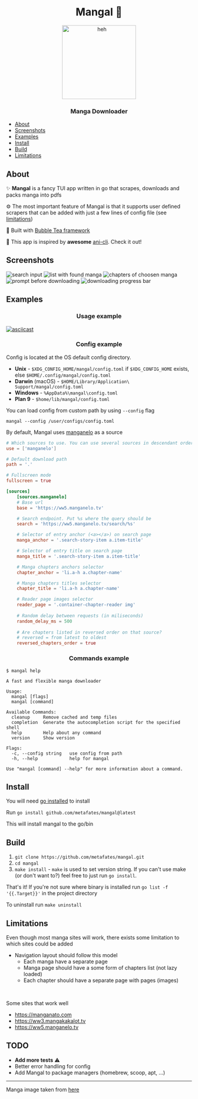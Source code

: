 <h1 align="center">Mangal 📖</h1>
<p align="center">
    <img width="200" src="assets/manga.png" alt="heh">
</p>

<h3 align="center">Manga Downloader</h3>

- [About](#about)
- [Screenshots](#screenshots)
- [Examples](#examples)
- [Install](#install)
- [Build](#build)
- [Limitations](#limitations)

## About

✨ __Mangal__ is a fancy TUI app written in go that scrapes, downloads and packs manga into pdfs

⚙️ The most important feature of Mangal is that it supports user defined scrapers
that can be added with just a few lines of config file (see [limitations](#limitations))

🧋 Built with [Bubble Tea framework](https://github.com/charmbracelet/bubbletea)

🍿 This app is inspired by __awesome__ [ani-cli](https://github.com/pystardust/ani-cli). Check it out!

## Screenshots

<img alt="search input" src="assets/sc1.png">
<img alt="list with found manga" src="assets/sc2.png">
<img alt="chapters of choosen manga" src="assets/sc3.png">
<img alt="prompt before downloading" src="assets/sc4.png">
<img alt="downloading progress bar" src="assets/sc5.png">

## Examples

<h3 align="center">Usage example</h4>

[![asciicast](https://asciinema.org/a/497193.svg)](https://asciinema.org/a/497193)<h3 align="center">Config example</h3>

Config is located at the OS default config directory.

- __Unix__ - `$XDG_CONFIG_HOME/mangal/config.toml` if `$XDG_CONFIG_HOME` exists, else `$HOME/.config/mangal/config.toml`
- __Darwin__ (macOS) - `$HOME/Library/Application\ Support/mangal/config.toml`
- __Windows__ - `%AppData%\mangal\config.toml`
- __Plan 9__ - `$home/lib/mangal/config.toml`

You can load config from custom path by using `--config` flag

`mangal --config /user/configs/config.toml`

By default, Mangal uses [manganelo](https://ww5.manganelo.tv) as a source

```toml
# Which sources to use. You can use several sources in descendant order priority
use = ['manganelo']

# Default download path
path = '.'

# Fullscreen mode
fullscreen = true

[sources]
    [sources.manganelo]
    # Base url
    base = 'https://ww5.manganelo.tv'

    # Search endpoint. Put %s where the query should be
    search = 'https://ww5.manganelo.tv/search/%s'

    # Selector of entry anchor (<a></a>) on search page
    manga_anchor = '.search-story-item a.item-title'

    # Selector of entry title on search page
    manga_title = '.search-story-item a.item-title'

    # Manga chapters anchors selector
    chapter_anchor = 'li.a-h a.chapter-name'

    # Manga chapters titles selector
    chapter_title = 'li.a-h a.chapter-name'

    # Reader page images selector
    reader_page = '.container-chapter-reader img'
    
    # Random delay between requests (in miliseconds)
    random_delay_ms = 500
    
    # Are chapters listed in reversed order on that source?
    # reversed = from latest to oldest
    reversed_chapters_order = true

```

<h3 align="center">Commands example</h4>

```
$ mangal help

A fast and flexible manga downloader

Usage:
  mangal [flags]
  mangal [command]

Available Commands:
  cleanup     Remove cached and temp files
  completion  Generate the autocompletion script for the specified shell
  help        Help about any command
  version     Show version

Flags:
  -c, --config string   use config from path
  -h, --help            help for mangal

Use "mangal [command] --help" for more information about a command.
```

## Install

You will need [go installed](https://go.dev/doc/install) to install

Run
`go install github.com/metafates/mangal@latest`

This will install mangal to the go/bin 

## Build

1. `git clone https://github.com/metafates/mangal.git`
2. `cd mangal`
3. `make install` - `make` is used to set version string. If you can't use make (or don't want to?) feel free to just
   run `go install`.

That's it!
If you're not sure where binary is installed run `go list -f '{{.Target}}'` in the project directory

To uninstall run `make uninstall`

## Limitations

Even though most manga sites will work, there exists some limitation to which sites could be added

- Navigation layout should follow this model
    - Each manga have a separate page
    - Manga page should have a some form of chapters list (not lazy loaded)
    - Each chapter should have a separate page with pages (images)

<br>

Some sites that work well

- https://manganato.com
- https://ww3.mangakakalot.tv
- https://ww5.manganelo.tv

## TODO

- __Add more tests__ ⚠️
- Better error handling for config
- Add Mangal to package managers (homebrew, scoop, apt, ...)

---

Manga image taken from [here](https://www.flaticon.com/free-icons/manga)